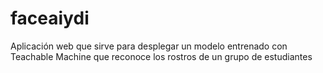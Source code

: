 # faceaiydi
Aplicación web que sirve para desplegar un modelo entrenado con Teachable Machine que reconoce los rostros de un grupo de estudiantes
